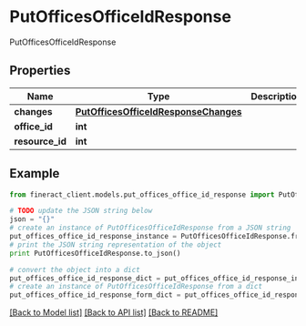 # PutOfficesOfficeIdResponse

PutOfficesOfficeIdResponse

## Properties

Name | Type | Description | Notes
------------ | ------------- | ------------- | -------------
**changes** | [**PutOfficesOfficeIdResponseChanges**](PutOfficesOfficeIdResponseChanges.md) |  | [optional] 
**office_id** | **int** |  | [optional] 
**resource_id** | **int** |  | [optional] 

## Example

```python
from fineract_client.models.put_offices_office_id_response import PutOfficesOfficeIdResponse

# TODO update the JSON string below
json = "{}"
# create an instance of PutOfficesOfficeIdResponse from a JSON string
put_offices_office_id_response_instance = PutOfficesOfficeIdResponse.from_json(json)
# print the JSON string representation of the object
print PutOfficesOfficeIdResponse.to_json()

# convert the object into a dict
put_offices_office_id_response_dict = put_offices_office_id_response_instance.to_dict()
# create an instance of PutOfficesOfficeIdResponse from a dict
put_offices_office_id_response_form_dict = put_offices_office_id_response.from_dict(put_offices_office_id_response_dict)
```
[[Back to Model list]](../README.md#documentation-for-models) [[Back to API list]](../README.md#documentation-for-api-endpoints) [[Back to README]](../README.md)


